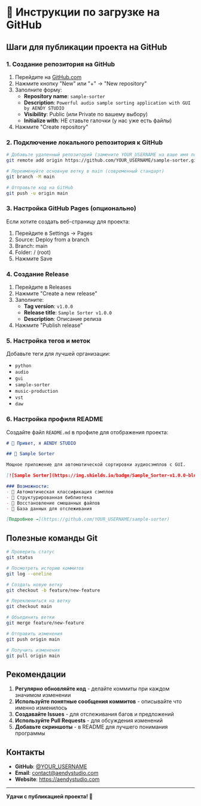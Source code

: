 # 🚀 Инструкции по загрузке на GitHub

## Шаги для публикации проекта на GitHub

### 1. Создание репозитория на GitHub

1. Перейдите на [GitHub.com](https://github.com)
2. Нажмите кнопку "New" или "+" → "New repository"
3. Заполните форму:
   - **Repository name**: `sample-sorter`
   - **Description**: `Powerful audio sample sorting application with GUI by AENDY STUDIO`
   - **Visibility**: Public (или Private по вашему выбору)
   - **Initialize with**: НЕ ставьте галочки (у нас уже есть файлы)
4. Нажмите "Create repository"

### 2. Подключение локального репозитория к GitHub

```bash
# Добавьте удаленный репозиторий (замените YOUR_USERNAME на ваше имя пользователя)
git remote add origin https://github.com/YOUR_USERNAME/sample-sorter.git

# Переименуйте основную ветку в main (современный стандарт)
git branch -M main

# Отправьте код на GitHub
git push -u origin main
```

### 3. Настройка GitHub Pages (опционально)

Если хотите создать веб-страницу для проекта:

1. Перейдите в Settings → Pages
2. Source: Deploy from a branch
3. Branch: main
4. Folder: / (root)
5. Нажмите Save

### 4. Создание Release

1. Перейдите в Releases
2. Нажмите "Create a new release"
3. Заполните:
   - **Tag version**: `v1.0.0`
   - **Release title**: `Sample Sorter v1.0.0`
   - **Description**: Описание релиза
4. Нажмите "Publish release"

### 5. Настройка тегов и меток

Добавьте теги для лучшей организации:

- `python`
- `audio`
- `gui`
- `sample-sorter`
- `music-production`
- `vst`
- `daw`

### 6. Настройка профиля README

Создайте файл `README.md` в профиле для отображения проекта:

```markdown
# 👋 Привет, я AENDY STUDIO

## 🎵 Sample Sorter

Мощное приложение для автоматической сортировки аудиосэмплов с GUI.

[![Sample Sorter](https://img.shields.io/badge/Sample_Sorter-v1.0.0-blue.svg)](https://github.com/YOUR_USERNAME/sample-sorter)

### Возможности:
- 🎯 Автоматическая классификация сэмплов
- 📁 Структурированная библиотека
- 🔄 Восстановление смешанных файлов
- 💾 База данных для отслеживания

[Подробнее →](https://github.com/YOUR_USERNAME/sample-sorter)
```

## Полезные команды Git

```bash
# Проверить статус
git status

# Посмотреть историю коммитов
git log --oneline

# Создать новую ветку
git checkout -b feature/new-feature

# Переключиться на ветку
git checkout main

# Объединить ветки
git merge feature/new-feature

# Отправить изменения
git push origin main

# Получить изменения
git pull origin main
```

## Рекомендации

1. **Регулярно обновляйте код** - делайте коммиты при каждом значимом изменении
2. **Используйте понятные сообщения коммитов** - описывайте что именно изменилось
3. **Создавайте Issues** - для отслеживания багов и предложений
4. **Используйте Pull Requests** - для обсуждения изменений
5. **Добавьте скриншоты** - в README для лучшего понимания программы

## Контакты

- **GitHub**: [@YOUR_USERNAME](https://github.com/YOUR_USERNAME)
- **Email**: contact@aendystudio.com
- **Website**: https://aendystudio.com

---

**Удачи с публикацией проекта! 🎵** 